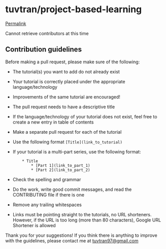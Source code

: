 # tuvtran/project-based-learning

[Permalink](https://github.com/tuvtran/project-based-learning/blob/97afefeb79ffb67a865adef90b20c0e61d1d581a/CONTRIBUTING.md)

Cannot retrieve contributors at this time

## Contribution guidelines

Before making a pull request, please make sure of the following:

* The tutorial\(s\) you want to add do not already exist
* Your tutorial is correctly placed under the appropriate language/technology
* Improvements of the same tutorial are encouraged!
* The pull request needs to have a descriptive title
* If the language/technology of your tutorial does not exist, feel free to create a new entry in table of contents
* Make a separate pull request for each of the tutorial
* Use the following format `[Title](link_to_tutorial)`
* If your tutorial is a multi-part series, use the following format:

  ```text
      * Title
          * [Part 1](link_to_part_1)
          * [Part 2](link_to_part_2)
  ```

* Check the spelling and grammar
* Do the work, write good commit messages, and read the CONTRIBUTING file if there is one
* Remove any trailing whitespaces
* Links must be pointing straight to the tutorials, no URL shorteners. However, if the URL is too long \(more than 80 characters\), Google URL Shortener is allowed

Thank you for your suggestions! If you think there is anything to improve with the guidelines, please contact me at [tuvtran97@gmail.com](mailto:tuvtran97@gmail.com)

